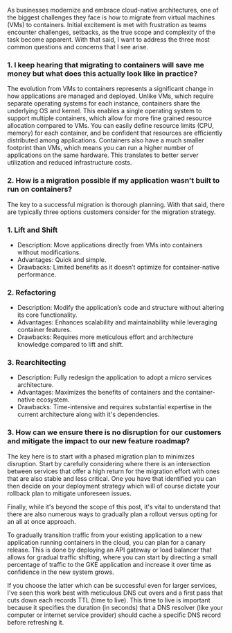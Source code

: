 As businesses modernize and embrace cloud-native architectures, one of the biggest challenges they face is how to migrate from virtual machines (VMs) to containers. Initial excitement is met with frustration as teams encounter challenges, setbacks, as the true scope and complexity of the task become apparent. With that said, I want to address the three most common questions and concerns that I see arise.

### 1. I keep hearing that migrating to containers will save me money but what does this actually look like in practice?

The evolution from VMs to containers represents a significant change in how applications are managed and deployed. Unlike VMs, which require separate operating systems for each instance, containers share the underlying OS and kernel. This enables a single operating system to support multiple containers, which allow for more fine grained resource allocation compared to VMs. You can easily define resource limits (CPU, memory) for each container, and be confident that resources are efficiently distributed among applications. Containers also have a much smaller footprint than VMs, which means you can run a higher number of applications on the same hardware. This translates to better server utilization and reduced infrastructure costs.

### 2. How is a migration possible if my application wasn't built to run on containers?

The key to a successful migration is thorough planning. With that said, there are typically three options customers consider for the migration strategy.

### 1. Lift and Shift

- Description: Move applications directly from VMs into containers without modifications.
- Advantages: Quick and simple.
- Drawbacks: Limited benefits as it doesn’t optimize for container-native performance.
 
### 2. Refactoring

- Description: Modify the application’s code and structure without altering its core functionality.
- Advantages: Enhances scalability and maintainability while leveraging container features.
- Drawbacks: Requires more meticulous effort and architecture knowledge compared to lift and shift.
 
### 3. Rearchitecting

- Description: Fully redesign the application to adopt a micro services architecture.
- Advantages: Maximizes the benefits of containers and the container-native ecosystem.
- Drawbacks: Time-intensive and requires substantial expertise in the current architecture along with it's dependencies.

### 3. How can we ensure there is no disruption for our customers and mitigate the impact to our new feature roadmap?

The key here is to start with a phased migration plan to minimizes disruption. Start by carefully considering where there is an intersection between services that offer a high return for the migration effort with ones that are also stable and less critical. One you have that identified you can then decide on your deployment strategy which will of course dictate your rollback plan to mitigate unforeseen issues.

Finally, while it's beyond the scope of this post, it's vital to understand that there are also numerous ways to gradually plan a rollout versus opting for an all at once approach.

To gradually transition traffic from your existing application to a new application running containers in the cloud, you can plan for a canary release. This is done by deploying an API gateway or load balancer that allows for gradual traffic shifting, where you can start by directing a small percentage of traffic to the GKE application and increase it over time as confidence in the new system grows.

If you choose the latter which can be successful even for larger services, I've seen this work best with meticulous DNS cut overs and a first pass that cuts down each records TTL (time to live). This time to live is important because it specifies the duration (in seconds) that a DNS resolver (like your computer or internet service provider) should cache a specific DNS record before refreshing it.
